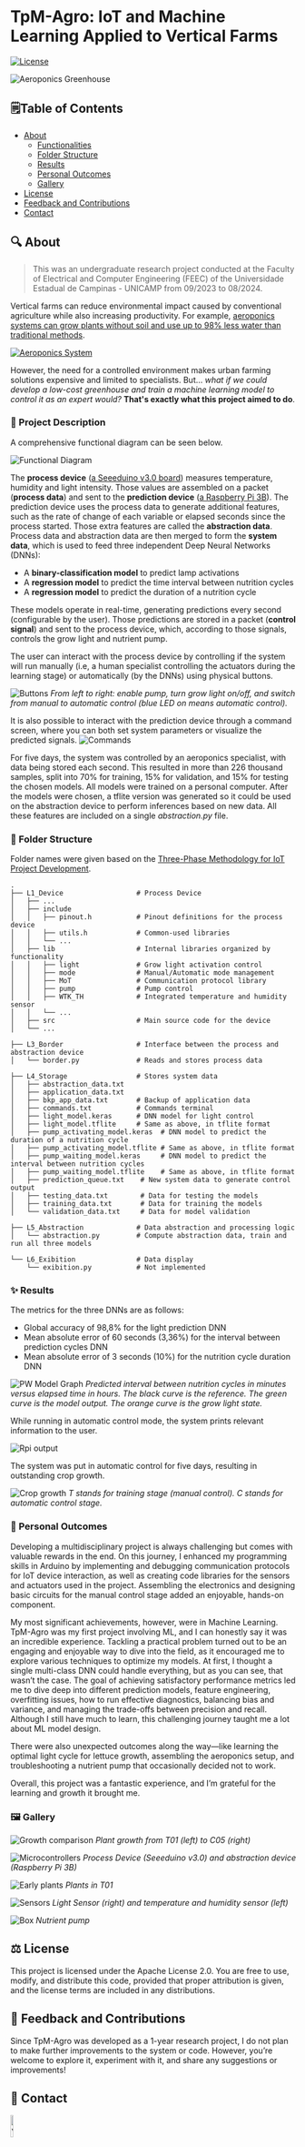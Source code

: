 # TpM-Agro: IoT and Machine Learning Applied to Vertical Farms

[![License](https://img.shields.io/badge/License-Apache%202.0-blue.svg)](https://opensource.org/licenses/Apache-2.0)

<!-- [![GitHub last commit](https://img.shields.io/github/last-commit/WissTek-IoT/TpM-Agro)](#) -->

![Aeroponics Greenhouse](https://drive.google.com/thumbnail?id=1BcZDbsrD4igT2k8ysZTfdPOcN1ZeqeU2&sz=w1000)

## 🗒️Table of Contents
- [About](#-about)
    - [Functionalities](#️-functionalities)
    - [Folder Structure](#-folder-structure)
    - [Results](#-results)
    - [Personal Outcomes](#-personal-outcomes)
    - [Gallery](#️-gallery)
- [License](#️-license)
- [Feedback and Contributions](#-feedback-and-contributions)
- [Contact](#️-contact)
 
## 🔍️ About

> This was an undergraduate research project conducted at the Faculty of Electrical and Computer Engineering (FEEC) of the Universidade Estadual de Campinas - UNICAMP from 09/2023 to 08/2024.

Vertical farms can reduce environmental impact caused by conventional agriculture while also increasing productivity. For example, [aeroponics systems can grow plants without soil and use up to 98% less water than traditional methods](https://attra.ncat.org/publication/vertical-farming/). 

[![Aeroponics System](https://ponicslife.com/wp-content/uploads/2022/03/Aeroponic-System-1024x619.jpg)](https://ponicslife.com/what-is-aeroponics-everything-you-need-to-know/)

However, the need for a controlled environment makes urban farming solutions expensive and limited to specialists. But... *what if we could develop a low-cost greenhouse and train a machine learning model to control it as an expert would?* **That's exactly what this project aimed to do**. 

### 🚀 Project Description
A comprehensive functional diagram can be seen below.

![Functional Diagram](https://drive.google.com/thumbnail?id=1FYeUbSg2Q41wQyWoDVmYaU6PWCLK3PzB&sz=w1000)

The **process device** ([a Seeeduino v3.0 board](https://wiki.seeedstudio.com/Seeeduino_v3.0/)) measures temperature, humidity and light intensity. Those values are assembled on a packet (**process data**) and sent to the **prediction device** ([a Raspberry Pi 3B](https://www.raspberrypi.com/products/raspberry-pi-3-model-b/)). The prediction device uses the process data to generate additional features, such as the rate of change of each variable or elapsed seconds since the process started. Those extra features are called the **abstraction data**. Process data and abstraction data are then merged to form the **system data**, which is used to feed three independent Deep Neural Networks (DNNs):

- A **binary-classification model** to predict lamp activations
- A **regression model** to predict the time interval between nutrition cycles
- A **regression model** to predict the duration of a nutrition cycle

These models operate in real-time, generating predictions every second (configurable by the user). Those predictions are stored in a packet (**control signal**) and sent to the process device, which, according to those signals, controls the grow light and nutrient pump.

The user can interact with the process device by controlling if the system will run manually (i.e, a human specialist controlling the actuators during the learning stage) or automatically (by the DNNs) using physical buttons.

![Buttons](https://drive.google.com/thumbnail?id=12BgW8t7CJ-n2oNIYW6h33sREP9vpUfas&sz=w1000)
*From left to right: enable pump, turn grow light on/off, and switch from manual to automatic control (blue LED on means automatic control).*

It is also possible to interact with the prediction device through a command screen, where you can both set system parameters or visualize the predicted signals.
![Commands](https://drive.google.com/thumbnail?id=1up52P9AZsAGhNc6KXAVSlF5KoMN3nhlU&sz=w1000)

For five days, the system was controlled by an aeroponics specialist, with data being stored each second. This resulted in more than 226 thousand samples, split into 70% for training, 15% for validation, and 15% for testing the chosen models. All models were trained on a personal computer. After the models were chosen, a tflite version was generated so it could be used on the abstraction device to perform inferences based on new data. All these features are included on a single *abstraction.py* file.

### 📂 Folder Structure
Folder names were given based on the [Three-Phase Methodology for IoT Project Development](https://www.sciencedirect.com/science/article/abs/pii/S2542660522001056#:~:text=It%20is%20a%20generic%2C%20agile,Business%2C%20Requirements%2C%20and%20Implementation.).
```
.
├── L1_Device                  # Process Device
│   ├── ...
│   ├── include                
│   │   ├── pinout.h           # Pinout definitions for the process device
│   │   ├── utils.h            # Common-used libraries
│   │   └── ...
│   ├── lib                    # Internal libraries organized by functionality
│   │   ├── light              # Grow light activation control
│   │   ├── mode               # Manual/Automatic mode management
│   │   ├── MoT                # Communication protocol library
│   │   ├── pump               # Pump control
│   │   ├── WTK_TH             # Integrated temperature and humidity sensor
│   │   └── ...
│   ├── src                    # Main source code for the device
│   └── ...

├── L3_Border                  # Interface between the process and abstraction device
│   └── border.py              # Reads and stores process data

├── L4_Storage                 # Stores system data
│   ├── abstraction_data.txt   
│   ├── application_data.txt   
│   ├── bkp_app_data.txt       # Backup of application data
│   ├── commands.txt           # Commands terminal
│   ├── light_model.keras      # DNN model for light control
│   ├── light_model.tflite     # Same as above, in tflite format
│   ├── pump_activating_model.keras  # DNN model to predict the duration of a nutrition cycle
│   ├── pump_activating_model.tflite # Same as above, in tflite format
│   ├── pump_waiting_model.keras     # DNN model to predict the interval between nutrition cycles
│   ├── pump_waiting_model.tflite    # Same as above, in tflite format
│   ├── prediction_queue.txt    # New system data to generate control output
│   ├── testing_data.txt        # Data for testing the models
│   ├── training_data.txt       # Data for training the models
│   └── validation_data.txt     # Data for model validation

├── L5_Abstraction             # Data abstraction and processing logic
│   └── abstraction.py         # Compute abstraction data, train and run all three models

└── L6_Exibition               # Data display 
    └── exibition.py           # Not implemented
```

### ✨ Results
The metrics for the three DNNs are as follows:

- Global accuracy of 98,8% for the light prediction DNN
- Mean absolute error of 60 seconds (3,36%) for the interval between prediction cycles DNN
- Mean absolute error of 3 seconds (10%) for the nutrition cycle duration DNN

![PW Model Graph](https://drive.google.com/thumbnail?id=15zmJsnq9t7DMePo0Mp9WDieLQ3eVBSwX&sz=w1000)
*Predicted interval between nutrition cycles in minutes versus elapsed time in hours. The black curve is the reference. The green curve is the model output. The orange curve is the grow light state.*

While running in automatic control mode, the system prints relevant information to the user.

![Rpi output](https://drive.google.com/thumbnail?id=1YxF9vKe9WELR8zCCSIUOQlNMvze6lDzj&sz=w1000)

The system was put in automatic control for five days, resulting in outstanding crop growth.

![Crop growth](https://drive.google.com/thumbnail?id=1M5acUA74OQl7BGY1pJ182D_xlM0Gz-Kx&sz=w1000)
*T stands for training stage (manual control). C stands for automatic control stage.*

### 📝 Personal Outcomes

Developing a multidisciplinary project is always challenging but comes with valuable rewards in the end. On this journey, I enhanced my programming skills in Arduino by implementing and debugging communication protocols for IoT device interaction, as well as creating code libraries for the sensors and actuators used in the project. Assembling the electronics and designing basic circuits for the manual control stage added an enjoyable, hands-on component.

My most significant achievements, however, were in Machine Learning. TpM-Agro was my first project involving ML, and I can honestly say it was an incredible experience. Tackling a practical problem turned out to be an engaging and enjoyable way to dive into the field, as it encouraged me to explore various techniques to optimize my models. At first, I thought a single multi-class DNN could handle everything, but as you can see, that wasn’t the case. The goal of achieving satisfactory performance metrics led me to dive deep into different prediction models, feature engineering, overfitting issues, how to run effective diagnostics, balancing bias and variance, and managing the trade-offs between precision and recall. Although I still have much to learn, this challenging journey taught me a lot about ML model design.

There were also unexpected outcomes along the way—like learning the optimal light cycle for lettuce growth, assembling the aeroponics setup, and troubleshooting a nutrient pump that occasionally decided not to work.

Overall, this project was a fantastic experience, and I’m grateful for the learning and growth it brought me.

### 🖼️ Gallery
![Growth comparison](https://drive.google.com/thumbnail?id=1Bjbf9ezuKbFyld-OtD1tMFfOAcWRrlPb&sz=w1000)
*Plant growth from T01 (left) to C05 (right)*

![Microcontrollers](https://drive.google.com/thumbnail?id=1EWFaC8q7ctP4wdO0ZReYIbw4pJjScL00&sz=w1000)
*Process Device (Seeeduino v3.0) and abstraction device (Raspberry Pi 3B)*

![Early plants](https://drive.google.com/thumbnail?id=1UmaRTyfOV1cwJMQExNrOlGGRbHSRF2PB&sz=w1000)
*Plants in T01*

![Sensors](https://drive.google.com/thumbnail?id=1AnsLlIjtvzdLWZmtSIB3BNHeaYXN1LXj&sz=w1000)
*Light Sensor (right) and temperature and humidity sensor (left)*

![Box](https://drive.google.com/thumbnail?id=1jevshx4NXFtZonPOK-lBejVnMqjJXamG&sz=w1000)
*Nutrient pump*

## ⚖️ License
This project is licensed under the Apache License 2.0. You are free to use, modify, and distribute this code, provided that proper attribution is given, and the license terms are included in any distributions.

## 🤝 Feedback and Contributions
Since TpM-Agro was developed as a 1-year research project, I do not plan to make further improvements to the system or code. However, you’re welcome to explore it, experiment with it, and share any suggestions or improvements!

## 💬 Contact
[
    <img
        src="https://images.weserv.nl/?url=https://github.com/vdrad.png&fit=cover&mask=circle&maxage=7d" 
        width=10%
        title="GitHub Profile"
        alt="vdrad"
    />
](https://github.com/vdrad)

For questions, suggestions, collaboration opportunities, or any other topic, please feel free to reach out:

- GitHub:   [vdrad](https://github.com/vdrad)
- Email:    victor.drad.g@gmail.com
- LinkedIn: [Victor Gomes](https://www.linkedin.com/in/victor-g-582b5911b/)

